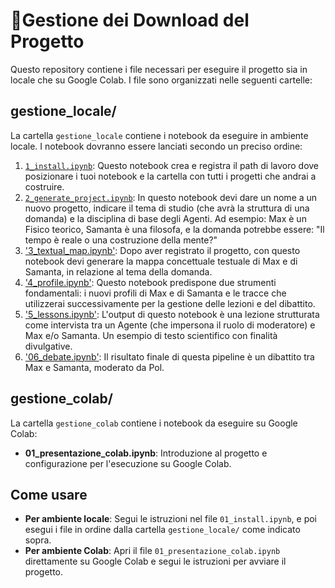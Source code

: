 # 🎯Gestione dei Download del Progetto

Questo repository contiene i file necessari per eseguire il progetto sia in locale che su Google Colab. I file sono organizzati nelle seguenti cartelle:

## gestione_locale/

La cartella `gestione_locale` contiene i notebook da eseguire in ambiente locale. I notebook dovranno essere lanciati secondo un preciso ordine:

1. [`1_install.ipynb`](gestione_locale/1_install.ipynb): Questo notebook crea e registra il path di lavoro dove posizionare i tuoi notebook e la cartella con tutti i progetti che andrai a costruire.
2. [`2_generate_project.ipynb`](gestione_locale/2_generate_project.ipynb): In questo notebook devi dare un nome a un nuovo progetto, indicare il tema di studio (che avrà la struttura di una domanda) e la disciplina di base degli Agenti. Ad esempio: Max è un Fisico teorico, Samanta è una filosofa, e la domanda potrebbe essere: "Il tempo è reale o una costruzione della mente?"
3. ['3_textual_map.ipynb'](gestione_locale/3_textual_map.ipynb): Dopo aver registrato il progetto, con questo notebook devi generare la mappa concettuale testuale di Max e di Samanta, in relazione al tema della domanda.
4. ['4_profile.ipynb'](gestione_locale/4_profile.ipynb): Questo notebook predispone due strumenti fondamentali: i nuovi profili di Max e di Samanta e le tracce che utilizzerai successivamente per la gestione delle lezioni e del dibattito.
5. ['5_lessons.ipynb'](gestione_locale/5_lessons.ipynb): L'output di questo notebook è una lezione strutturata come intervista tra un Agente (che impersona il ruolo di moderatore) e Max e/o Samanta. Un esempio di testo scientifico con finalità divulgative.
6. ['06_debate.ipynb'](gestione_locale/6_debate.ipynb): Il risultato finale di questa pipeline è un dibattito tra Max e Samanta, moderato da Pol.

## gestione_colab/

La cartella `gestione_colab` contiene i notebook da eseguire su Google Colab:

- **01_presentazione_colab.ipynb**: Introduzione al progetto e configurazione per l'esecuzione su Google Colab.

## Come usare

- **Per ambiente locale**: Segui le istruzioni nel file `01_install.ipynb`, e poi esegui i file in ordine dalla cartella `gestione_locale/` come indicato sopra.
- **Per ambiente Colab**: Apri il file `01_presentazione_colab.ipynb` direttamente su Google Colab e segui le istruzioni per avviare il progetto.
